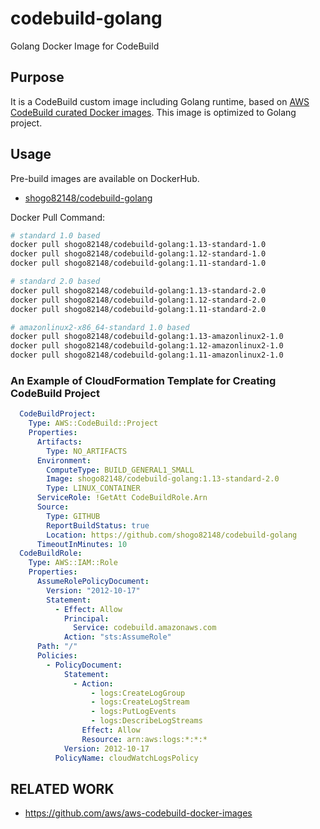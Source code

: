 # codebuild-golang
Golang Docker Image for CodeBuild

## Purpose

It is a CodeBuild custom image including Golang runtime, based on [AWS CodeBuild curated Docker images](https://github.com/aws/aws-codebuild-docker-images).
This image is optimized to Golang project.

## Usage

Pre-build images are available on DockerHub.

- [shogo82148/codebuild-golang](https://hub.docker.com/r/shogo82148/codebuild-golang)

Docker Pull Command:

```bash
# standard 1.0 based
docker pull shogo82148/codebuild-golang:1.13-standard-1.0
docker pull shogo82148/codebuild-golang:1.12-standard-1.0
docker pull shogo82148/codebuild-golang:1.11-standard-1.0

# standard 2.0 based
docker pull shogo82148/codebuild-golang:1.13-standard-2.0
docker pull shogo82148/codebuild-golang:1.12-standard-2.0
docker pull shogo82148/codebuild-golang:1.11-standard-2.0

# amazonlinux2-x86_64-standard 1.0 based
docker pull shogo82148/codebuild-golang:1.13-amazonlinux2-1.0
docker pull shogo82148/codebuild-golang:1.12-amazonlinux2-1.0
docker pull shogo82148/codebuild-golang:1.11-amazonlinux2-1.0
```

### An Example of CloudFormation Template for Creating CodeBuild Project

```yaml
  CodeBuildProject:
    Type: AWS::CodeBuild::Project
    Properties:
      Artifacts:
        Type: NO_ARTIFACTS
      Environment:
        ComputeType: BUILD_GENERAL1_SMALL
        Image: shogo82148/codebuild-golang:1.13-standard-2.0
        Type: LINUX_CONTAINER
      ServiceRole: !GetAtt CodeBuildRole.Arn
      Source:
        Type: GITHUB
        ReportBuildStatus: true
        Location: https://github.com/shogo82148/codebuild-golang
      TimeoutInMinutes: 10
  CodeBuildRole:
    Type: AWS::IAM::Role
    Properties:
      AssumeRolePolicyDocument:
        Version: "2012-10-17"
        Statement:
          - Effect: Allow
            Principal:
              Service: codebuild.amazonaws.com
            Action: "sts:AssumeRole"
      Path: "/"
      Policies:
        - PolicyDocument:
            Statement:
              - Action:
                  - logs:CreateLogGroup
                  - logs:CreateLogStream
                  - logs:PutLogEvents
                  - logs:DescribeLogStreams
                Effect: Allow
                Resource: arn:aws:logs:*:*:*
            Version: 2012-10-17
          PolicyName: cloudWatchLogsPolicy
```

## RELATED WORK

- https://github.com/aws/aws-codebuild-docker-images
